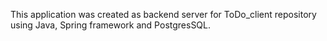 This application was created as backend server for ToDo_client repository using Java, Spring framework and PostgresSQL.

